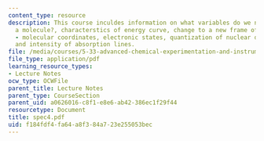 ```yaml
---
content_type: resource
description: This course inculdes information on what variables do we need to characterize
  a molecule?, characterstics of energy curve, change to a new frame of reference
  - molecular coordinates, electronic states, quantization of nuclear degrees of freedom,
  and intensity of absorption lines.
file: /media/courses/5-33-advanced-chemical-experimentation-and-instrumentation-fall-2007/f184fdf4fa64a8f384a723e255053bec_spec4.pdf
file_type: application/pdf
learning_resource_types:
- Lecture Notes
ocw_type: OCWFile
parent_title: Lecture Notes
parent_type: CourseSection
parent_uid: a0626016-c8f1-e8e6-ab42-386ec1f29f44
resourcetype: Document
title: spec4.pdf
uid: f184fdf4-fa64-a8f3-84a7-23e255053bec
---
```

